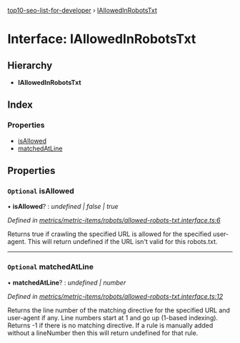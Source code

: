 [top10-seo-list-for-developer](../README.md) › [IAllowedInRobotsTxt](iallowedinrobotstxt.md)

# Interface: IAllowedInRobotsTxt

## Hierarchy

* **IAllowedInRobotsTxt**

## Index

### Properties

* [isAllowed](iallowedinrobotstxt.md#optional-isallowed)
* [matchedAtLine](iallowedinrobotstxt.md#optional-matchedatline)

## Properties

### `Optional` isAllowed

• **isAllowed**? : *undefined | false | true*

*Defined in [metrics/metric-items/robots/allowed-robots-txt.interface.ts:6](https://github.com/deepcrawl/top10-seo-list-for-developer/blob/5df526d/src/metrics/metric-items/robots/allowed-robots-txt.interface.ts#L6)*

Returns true if crawling the specified URL is allowed for the specified user-agent.
This will return undefined if the URL isn't valid for this robots.txt.

___

### `Optional` matchedAtLine

• **matchedAtLine**? : *undefined | number*

*Defined in [metrics/metric-items/robots/allowed-robots-txt.interface.ts:12](https://github.com/deepcrawl/top10-seo-list-for-developer/blob/5df526d/src/metrics/metric-items/robots/allowed-robots-txt.interface.ts#L12)*

Returns the line number of the matching directive for the specified URL and user-agent if any.
Line numbers start at 1 and go up (1-based indexing).
Returns -1 if there is no matching directive. If a rule is manually added without a lineNumber then this will return undefined for that rule.
